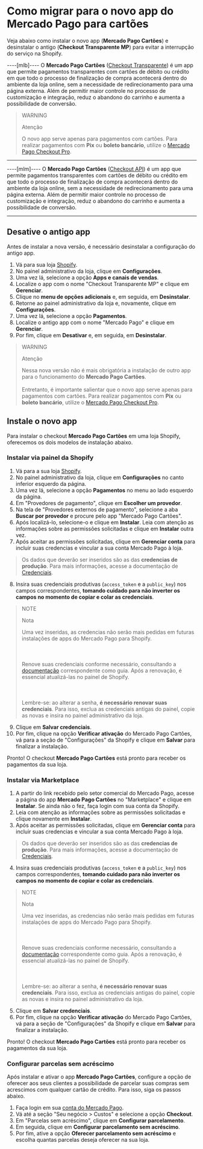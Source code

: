 # Como migrar para o novo app do Mercado Pago para cartões

Veja abaixo como instalar o novo app (**Mercado Pago Cartões**) e desinstalar o antigo (**Checkout Transparente MP**) para evitar a interrupção do serviço na Shopify.

----[mlb]----
O **Mercado Pago Cartões** ([Checkout Transparente](/developers/pt/docs/checkout-api/landing)) é um app que permite pagamentos transparentes com cartões de débito ou crédito em que todo o processo de finalização de compra acontecerá dentro do ambiente da loja online, sem a necessidade de redirecionamento para uma página externa. Além de permitir maior controle no processo de customização e integração, reduz o abandono do carrinho e aumenta a possibilidade de conversão.

> WARNING
>
> Atenção
>
> O novo app serve apenas para pagamentos com cartões. Para realizar pagamentos com **Pix** ou **boleto bancário**, utilize o [Mercado Pago Checkout Pro](/developers/pt/docs/shopify/integration-configuration/checkout-pro).

------------
----[mlm]----
O **Mercado Pago Cartões** ([Checkout API](/developers/pt/docs/checkout-api/landing)) é um app que permite pagamentos transparentes com cartões de débito ou crédito em que todo o processo de finalização de compra acontecerá dentro do ambiente da loja online, sem a necessidade de redirecionamento para uma página externa. Além de permitir maior controle no processo de customização e integração, reduz o abandono do carrinho e aumenta a possibilidade de conversão.

------------

## Desative o antigo app

Antes de instalar a nova versão, é necessário desinstalar a configuração do antigo app.

1. Vá para sua loja [Shopify](https://accounts.shopify.com/store-login).
2. No painel administrativo da loja, clique em **Configurações**.
3. Uma vez lá, selecione a opção **Apps e canais de vendas**. 
4. Localize o app com o nome "Checkout Transparente MP" e clique em **Gerenciar**. 
5. Clique no **menu de opções adicionais** e, em seguida, em **Desinstalar**.
6. Retorne ao painel administrativo da loja e, novamente, clique em **Configurações**.
7. Uma vez lá, selecione a opção **Pagamentos**. 
8. Localize o antigo app com o nome "Mercado Pago" e clique em **Gerenciar**.
9. Por fim, clique em **Desativar** e, em seguida, em **Desinstalar**. 

> WARNING
>
> Atenção
>
> Nessa nova versão não é mais obrigatória a instalação de outro app para o funcionamento do **Mercado Pago Cartões**.
> <br><br>
> Entretanto, é importante salientar que o novo app serve apenas para pagamentos com cartões. Para realizar pagamentos com **Pix** ou **boleto bancário**, utilize o [Mercado Pago Checkout Pro](/developers/pt/docs/shopify/integration-configuration/checkout-pro).

## Instale o novo app

Para instalar o checkout **Mercado Pago Cartões** em uma loja Shopify, oferecemos os dois modelos de instalação abaixo.

### Instalar via painel da Shopify

1. Vá para a sua loja [Shopify](https://accounts.shopify.com/store-login).
2. No painel administrativo da loja, clique em **Configurações** no canto inferior esquerdo da página.
3. Uma vez lá, selecione a opção **Pagamentos** no menu ao lado esquerdo da página. 
4. Em "Provedores de pagamento", clique em **Escolher um provedor**.
5. Na tela de "Provedores externos de pagamento", selecione a aba **Buscar por provedor** e procure pelo app "Mercado Pago Cartões".
6. Após localizá-lo, selecione-o e clique em **Instalar**. Leia com atenção as informações sobre as permissões solicitadas e clique em **Instalar** outra vez.
7. Após aceitar as permissões solicitadas, clique em **Gerenciar conta** para incluir suas credencias e vincular a sua conta Mercado Pago à loja.

> Os dados que deverão ser inseridos são as das **credencias de produção**. Para mais informações, acesse a documentação de [Credenciais](/developers/pt/guides/additional-content/your-integrations/credentials).

8. Insira suas credenciais produtivas (`access_token` e a `public_key`) nos campos correspondentes, **tomando cuidado para não inverter os campos no momento de copiar e colar as credenciais**.

> NOTE
>
> Nota
>
> Uma vez inseridas, as credencias não serão mais pedidas em futuras instalações de apps do Mercado Pago para Shopify. <br><br>
> <br><br>
> Renove suas credenciais conforme necessário, consultando a [documentação](/developers/pt/docs/shopify/best-practices/credentials-best-practices/secure-credentials) correspondente como guia. Após a renovação, é essencial atualizá-las no painel de Shopify. <br><br>
> <br><br>
> Lembre-se: ao alterar a senha, **é necessário renovar suas credenciais**. Para isso, exclua as credenciais antigas do painel, copie as novas e insira no painel administrativo da loja.

9. Clique em **Salvar credenciais**.
10. Por fim, clique na opção **Verificar ativação** do Mercado Pago Cartões, vá para a seção de "Configurações" da Shopify e clique em **Salvar** para finalizar a instalação.

Pronto! O checkout **Mercado Pago Cartões** está pronto para receber os pagamentos da sua loja.

### Instalar via Marketplace

1. A partir do link recebido pelo setor comercial do Mercado Pago, acesse a página do app **Mercado Pago Cartões** no "Marketplace" e clique em **Instalar**. Se ainda não o fez, faça login com sua conta da Shopify.
2. Leia com atenção as informações sobre as permissões solicitadas e clique novamente em **Instalar**.
3. Após aceitar as permissões solicitadas, clique em **Gerenciar conta** para incluir suas credencias e vincular a sua conta Mercado Pago à loja.

> Os dados que deverão ser inseridos são as das **credencias de produção**. Para mais informações, acesse a documentação de [Credenciais](/developers/pt/guides/additional-content/your-integrations/credentials).

4. Insira suas credenciais produtivas (`access_token` e a `public_key`) nos campos correspondentes, **tomando cuidado para não inverter os campos no momento de copiar e colar as credenciais**.

> NOTE
>
> Nota
>
> Uma vez inseridas, as credencias não serão mais pedidas em futuras instalações de apps do Mercado Pago para Shopify. <br><br>
> <br><br>
> Renove suas credenciais conforme necessário, consultando a [documentação](/developers/pt/docs/shopify/best-practices/credentials-best-practices/secure-credentials) correspondente como guia. Após a renovação, é essencial atualizá-las no painel de Shopify. <br><br>
> <br><br>
> Lembre-se: ao alterar a senha, **é necessário renovar suas credenciais**. Para isso, exclua as credenciais antigas do painel, copie as novas e insira no painel administrativo da loja.

5. Clique em **Salvar credenciais**.
6. Por fim, clique na opção **Verificar ativação** do Mercado Pago Cartões, vá para a seção de "Configurações" da Shopify e clique em **Salvar** para finalizar a instalação.

Pronto! O checkout **Mercado Pago Cartões** está pronto para receber os pagamentos da sua loja.

### Configurar parcelas sem acréscimo

Após instalar e ativar o app **Mercado Pago Cartões**, configure a opção de oferecer aos seus clientes a possibilidade de parcelar suas compras sem acrescimos com qualquer cartão de crédito. Para isso, siga os passos abaixo. 

1. Faça login em sua [conta do Mercado Pago](https://www.mercadopago[FAKER][URL][DOMAIN]/home).
2. Vá até a seção "Seu negócio > Custos" e selecione a opção **Checkout**.
3. Em "Parcelas sem acréscimo", clique em **Configurar parcelamento**.
4. Em seguida, clique em **Configurar parcelamento sem acréscimo**.
5. Por fim, ative a opção **Oferecer parcelamento sem acréscimo** e escolha quantas parcelas deseja oferecer na sua loja.